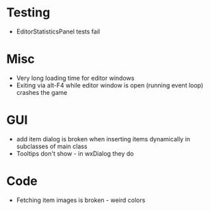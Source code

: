 # Testing
* EditorStatisticsPanel tests fail

# Misc
* Very long loading time for editor windows
* Exiting via alt-F4 while editor window is open (running event loop) crashes the game

# GUI
* add item dialog is broken when inserting items dynamically in subclasses of main class
* Tooltips don't show - in wxDialog they do

# Code
* Fetching item images is broken - weird colors